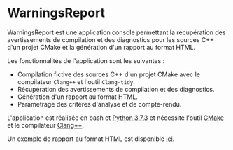 # WarningsReport

WarningsReport est une application console permettant la récupération des avertissements de compilation et des diagnostics pour les sources C++ d'un projet CMake et la génération d'un rapport au format HTML.

Les fonctionnalités de l'application sont les suivantes :
 - Compilation fictive des sources C++ d'un projet CMake avec le compilateur `Clang++` et l'outil `Clang-tidy`.
 - Récupération des avertissements de compilation et des diagnostics.
 - Génération d'un rapport au format HTML.
 - Paramétrage des critères d'analyse et de compte-rendu.

L'application est réalisée en bash et [Python 3.7.3](https://www.python.org/downloads/release/python-373/) et nécessite l'outil [CMake](https://cmake.org/) et le compilateur [Clang++](https://clang.llvm.org/).

Un exemple de rapport au format HTML est disponible [ici](http://alexis.foerster.free.fr/github/warnings-report.html).
